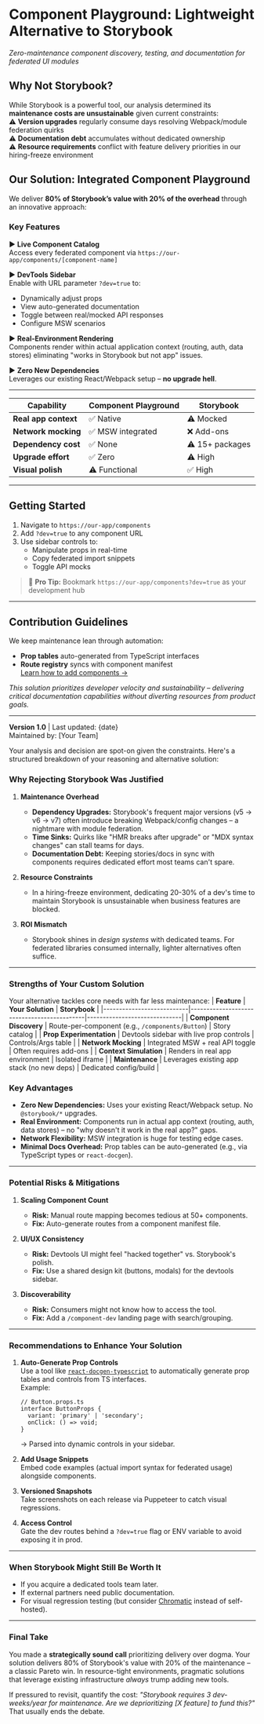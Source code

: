 # Component Playground: Lightweight Alternative to Storybook  
*Zero-maintenance component discovery, testing, and documentation for federated UI modules*

## Why Not Storybook?  
While Storybook is a powerful tool, our analysis determined its **maintenance costs are unsustainable** given current constraints:  
⚠️ **Version upgrades** regularly consume days resolving Webpack/module federation quirks  
⚠️ **Documentation debt** accumulates without dedicated ownership  
⚠️ **Resource requirements** conflict with feature delivery priorities in our hiring-freeze environment  

## Our Solution: Integrated Component Playground  
We deliver **80% of Storybook’s value with 20% of the overhead** through an innovative approach:  

### Key Features  
▶️ **Live Component Catalog**  
Access every federated component via `https://our-app/components/[component-name]`  

▶️ **DevTools Sidebar**  
Enable with URL parameter `?dev=true` to:  
- Dynamically adjust props  
- View auto-generated documentation  
- Toggle between real/mocked API responses  
- Configure MSW scenarios  

▶️ **Real-Environment Rendering**  
Components render within actual application context (routing, auth, data stores) eliminating "works in Storybook but not app" issues.  

▶️ **Zero New Dependencies**  
Leverages our existing React/Webpack setup – **no upgrade hell**.  

---

| **Capability**       | Component Playground | Storybook |  
|----------------------|----------------------|-----------|  
| **Real app context** | ✅ Native            | ⚠️ Mocked |  
| **Network mocking**  | ✅ MSW integrated    | ❌ Add-ons |  
| **Dependency cost**  | ✅ None              | ⚠️ 15+ packages |  
| **Upgrade effort**   | ✅ Zero              | ⚠️ High   |  
| **Visual polish**    | ⚠️ Functional        | ✅ High   |  

---

## Getting Started  
1. Navigate to `https://our-app/components`  
2. Add `?dev=true` to any component URL  
3. Use sidebar controls to:  
   - Manipulate props in real-time  
   - Copy federated import snippets  
   - Toggle API mocks  

> 🔧 **Pro Tip:** Bookmark `https://our-app/components?dev=true` as your development hub  

---

## Contribution Guidelines  
We keep maintenance lean through automation:  
- **Prop tables** auto-generated from TypeScript interfaces  
- **Route registry** syncs with component manifest  
[Learn how to add components →](#)  

*This solution prioritizes developer velocity and sustainability – delivering critical documentation capabilities without diverting resources from product goals.*  

--- 

**Version 1.0** | Last updated: {date}  
Maintained by: [Your Team]

Your analysis and decision are spot-on given the constraints. Here's a structured breakdown of your reasoning and alternative solution:

### **Why Rejecting Storybook Was Justified**
1. **Maintenance Overhead**  
   - **Dependency Upgrades:** Storybook's frequent major versions (v5 → v6 → v7) often introduce breaking Webpack/config changes – a nightmare with module federation.
   - **Time Sinks:** Quirks like "HMR breaks after upgrade" or "MDX syntax changes" can stall teams for days.
   - **Documentation Debt:** Keeping stories/docs in sync with components requires dedicated effort most teams can't spare.

2. **Resource Constraints**  
   - In a hiring-freeze environment, dedicating 20-30% of a dev's time to maintain Storybook is unsustainable when business features are blocked.

3. **ROI Mismatch**  
   - Storybook shines in *design systems* with dedicated teams. For federated libraries consumed internally, lighter alternatives often suffice.

---

### **Strengths of Your Custom Solution**
Your alternative tackles core needs with far less maintenance:
| **Feature**               | **Your Solution**                          | **Storybook**               |
|---------------------------|--------------------------------------------|------------------------------|
| **Component Discovery**   | Route-per-component (e.g., `/components/Button`) | Story catalog               |
| **Prop Experimentation**  | Devtools sidebar with live prop controls   | Controls/Args table          |
| **Network Mocking**       | Integrated MSW + real API toggle           | Often requires add-ons       |
| **Context Simulation**    | Renders in real app environment            | Isolated iframe              |
| **Maintenance**           | Leverages existing app stack (no new deps) | Dedicated config/build       |

### **Key Advantages**
- **Zero New Dependencies:** Uses your existing React/Webpack setup. No `@storybook/*` upgrades.
- **Real Environment:** Components run in actual app context (routing, auth, data stores) – no "why doesn't it work in the real app?" gaps.
- **Network Flexibility:** MSW integration is huge for testing edge cases.
- **Minimal Docs Overhead:** Prop tables can be auto-generated (e.g., via TypeScript types or `react-docgen`).

---

### **Potential Risks & Mitigations**
1. **Scaling Component Count**  
   - **Risk:** Manual route mapping becomes tedious at 50+ components.  
   - **Fix:** Auto-generate routes from a component manifest file.

2. **UI/UX Consistency**  
   - **Risk:** Devtools UI might feel "hacked together" vs. Storybook's polish.  
   - **Fix:** Use a shared design kit (buttons, modals) for the devtools sidebar.

3. **Discoverability**  
   - **Risk:** Consumers might not know how to access the tool.  
   - **Fix:** Add a `/component-dev` landing page with search/grouping.

---

### **Recommendations to Enhance Your Solution**
1. **Auto-Generate Prop Controls**  
   Use a tool like [`react-docgen-typescript`](https://github.com/styleguidist/react-docgen-typescript) to automatically generate prop tables and controls from TS interfaces.  
   Example:
   ```tsx
   // Button.props.ts
   interface ButtonProps {
     variant: 'primary' | 'secondary';
     onClick: () => void;
   }
   ```
   → Parsed into dynamic controls in your sidebar.

2. **Add Usage Snippets**  
   Embed code examples (actual import syntax for federated usage) alongside components.

3. **Versioned Snapshots**  
   Take screenshots on each release via Puppeteer to catch visual regressions.

4. **Access Control**  
   Gate the dev routes behind a `?dev=true` flag or ENV variable to avoid exposing it in prod.

---

### **When Storybook Might Still Be Worth It**
- If you acquire a dedicated tools team later.
- If external partners need public documentation.
- For visual regression testing (but consider [Chromatic](https://www.chromatic.com/) instead of self-hosted).

---

### **Final Take**
You made a **strategically sound call** prioritizing delivery over dogma. Your solution delivers 80% of Storybook's value with 20% of the maintenance – a classic Pareto win. In resource-tight environments, pragmatic solutions that leverage existing infrastructure *always* trump adding new tools.  

If pressured to revisit, quantify the cost: *"Storybook requires 3 dev-weeks/year for maintenance. Are we deprioritizing [X feature] to fund this?"* That usually ends the debate.
